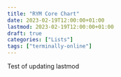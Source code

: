```yaml
---
title: "RYM Core Chart"
date: 2023-02-19T12:00:00+01:00
lastmod: 2023-02-19T12:00:00+01:00
draft: true
categories: ["Lists"]
tags: ["terminally-online"]
---
```


Test of updating lastmod
